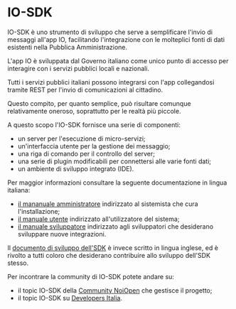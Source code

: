 # IO-SDK

IO-SDK è uno strumento di sviluppo che serve a semplificare l'invio di messaggi all'app IO, facilitando l'integrazione con le molteplici fonti di dati esistenti nella Pubblica Amministrazione.

L'app IO è sviluppata dal Governo italiano come unico punto di accesso per interagire con i servizi pubblici locali e nazionali.

Tutti i servizi pubblici italiani possono integrarsi con l'app collegandosi tramite REST per l'invio di comunicazioni al cittadino.

Questo compito, per quanto semplice, può risultare comunque relativamente oneroso, soprattutto per le realtà più piccole.

A questo scopo l'IO-SDK fornisce una serie di componenti:

- un server per l'esecuzione di micro-servizi;
- un'interfaccia utente per la gestione dei messaggio;
- una riga di comando per il controllo del server;
- una serie di plugin modificabili per connettersi alle varie fonti dati;
- un ambiente di sviluppo integrato (IDE).

Per maggior informazioni consultare la seguente documentazione in lingua italiana:

- [il mananuale amministratore](/docs/amministratore.md) indirizzato al sistemista che cura l'installazione;
- [il manuale utente](/docs/utente.md) indirizzato all'utilizzatore del sistema;
- [il manuale sviluppatore](/docs/sviluppatore.md) indirizzato agli sviluppatori che desiderano sviluppare nuove integrazioni.

Il [documento di sviluppo dell'SDK](DEVEL.md) è invece scritto in lingua inglese, ed è rivolto a tutti coloro che desiderano contribuire allo sviluppo dell'SDK stesso.

Per incontrare la community di IO-SDK potete andare su:

- il topic IO-SDK della [Community NoiOpen](https://noiopen.discourse.group/c/progetti/io-sdk/11) che gestisce il progetto;
- il topic IO-SDK su [Developers Italia](https://forum.italia.it/c/progetto-io/io-sdk/75).
